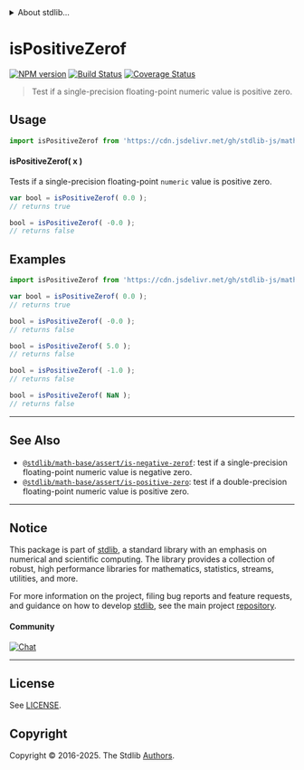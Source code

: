 <!--

@license Apache-2.0

Copyright (c) 2020 The Stdlib Authors.

Licensed under the Apache License, Version 2.0 (the "License");
you may not use this file except in compliance with the License.
You may obtain a copy of the License at

   http://www.apache.org/licenses/LICENSE-2.0

Unless required by applicable law or agreed to in writing, software
distributed under the License is distributed on an "AS IS" BASIS,
WITHOUT WARRANTIES OR CONDITIONS OF ANY KIND, either express or implied.
See the License for the specific language governing permissions and
limitations under the License.

-->


<details>
  <summary>
    About stdlib...
  </summary>
  <p>We believe in a future in which the web is a preferred environment for numerical computation. To help realize this future, we've built stdlib. stdlib is a standard library, with an emphasis on numerical and scientific computation, written in JavaScript (and C) for execution in browsers and in Node.js.</p>
  <p>The library is fully decomposable, being architected in such a way that you can swap out and mix and match APIs and functionality to cater to your exact preferences and use cases.</p>
  <p>When you use stdlib, you can be absolutely certain that you are using the most thorough, rigorous, well-written, studied, documented, tested, measured, and high-quality code out there.</p>
  <p>To join us in bringing numerical computing to the web, get started by checking us out on <a href="https://github.com/stdlib-js/stdlib">GitHub</a>, and please consider <a href="https://opencollective.com/stdlib">financially supporting stdlib</a>. We greatly appreciate your continued support!</p>
</details>

# isPositiveZerof

[![NPM version][npm-image]][npm-url] [![Build Status][test-image]][test-url] [![Coverage Status][coverage-image]][coverage-url] <!-- [![dependencies][dependencies-image]][dependencies-url] -->

> Test if a single-precision floating-point numeric value is positive zero.



<section class="usage">

## Usage

```javascript
import isPositiveZerof from 'https://cdn.jsdelivr.net/gh/stdlib-js/math-base-assert-is-positive-zerof@deno/mod.js';
```

#### isPositiveZerof( x )

Tests if a single-precision floating-point `numeric` value is positive zero.

```javascript
var bool = isPositiveZerof( 0.0 );
// returns true

bool = isPositiveZerof( -0.0 );
// returns false
```

</section>

<!-- /.usage -->

<section class="examples">

## Examples

<!-- eslint no-undef: "error" -->

```javascript
import isPositiveZerof from 'https://cdn.jsdelivr.net/gh/stdlib-js/math-base-assert-is-positive-zerof@deno/mod.js';

var bool = isPositiveZerof( 0.0 );
// returns true

bool = isPositiveZerof( -0.0 );
// returns false

bool = isPositiveZerof( 5.0 );
// returns false

bool = isPositiveZerof( -1.0 );
// returns false

bool = isPositiveZerof( NaN );
// returns false
```

</section>

<!-- /.examples -->

<!-- Section for related `stdlib` packages. Do not manually edit this section, as it is automatically populated. -->

<section class="related">

* * *

## See Also

-   <span class="package-name">[`@stdlib/math-base/assert/is-negative-zerof`][@stdlib/math/base/assert/is-negative-zerof]</span><span class="delimiter">: </span><span class="description">test if a single-precision floating-point numeric value is negative zero.</span>
-   <span class="package-name">[`@stdlib/math-base/assert/is-positive-zero`][@stdlib/math/base/assert/is-positive-zero]</span><span class="delimiter">: </span><span class="description">test if a double-precision floating-point numeric value is positive zero.</span>

</section>

<!-- /.related -->

<!-- Section for all links. Make sure to keep an empty line after the `section` element and another before the `/section` close. -->


<section class="main-repo" >

* * *

## Notice

This package is part of [stdlib][stdlib], a standard library with an emphasis on numerical and scientific computing. The library provides a collection of robust, high performance libraries for mathematics, statistics, streams, utilities, and more.

For more information on the project, filing bug reports and feature requests, and guidance on how to develop [stdlib][stdlib], see the main project [repository][stdlib].

#### Community

[![Chat][chat-image]][chat-url]

---

## License

See [LICENSE][stdlib-license].


## Copyright

Copyright &copy; 2016-2025. The Stdlib [Authors][stdlib-authors].

</section>

<!-- /.stdlib -->

<!-- Section for all links. Make sure to keep an empty line after the `section` element and another before the `/section` close. -->

<section class="links">

[npm-image]: http://img.shields.io/npm/v/@stdlib/math-base-assert-is-positive-zerof.svg
[npm-url]: https://npmjs.org/package/@stdlib/math-base-assert-is-positive-zerof

[test-image]: https://github.com/stdlib-js/math-base-assert-is-positive-zerof/actions/workflows/test.yml/badge.svg?branch=main
[test-url]: https://github.com/stdlib-js/math-base-assert-is-positive-zerof/actions/workflows/test.yml?query=branch:main

[coverage-image]: https://img.shields.io/codecov/c/github/stdlib-js/math-base-assert-is-positive-zerof/main.svg
[coverage-url]: https://codecov.io/github/stdlib-js/math-base-assert-is-positive-zerof?branch=main

<!--

[dependencies-image]: https://img.shields.io/david/stdlib-js/math-base-assert-is-positive-zerof.svg
[dependencies-url]: https://david-dm.org/stdlib-js/math-base-assert-is-positive-zerof/main

-->

[chat-image]: https://img.shields.io/gitter/room/stdlib-js/stdlib.svg
[chat-url]: https://app.gitter.im/#/room/#stdlib-js_stdlib:gitter.im

[stdlib]: https://github.com/stdlib-js/stdlib

[stdlib-authors]: https://github.com/stdlib-js/stdlib/graphs/contributors

[umd]: https://github.com/umdjs/umd
[es-module]: https://developer.mozilla.org/en-US/docs/Web/JavaScript/Guide/Modules

[deno-url]: https://github.com/stdlib-js/math-base-assert-is-positive-zerof/tree/deno
[deno-readme]: https://github.com/stdlib-js/math-base-assert-is-positive-zerof/blob/deno/README.md
[umd-url]: https://github.com/stdlib-js/math-base-assert-is-positive-zerof/tree/umd
[umd-readme]: https://github.com/stdlib-js/math-base-assert-is-positive-zerof/blob/umd/README.md
[esm-url]: https://github.com/stdlib-js/math-base-assert-is-positive-zerof/tree/esm
[esm-readme]: https://github.com/stdlib-js/math-base-assert-is-positive-zerof/blob/esm/README.md
[branches-url]: https://github.com/stdlib-js/math-base-assert-is-positive-zerof/blob/main/branches.md

[stdlib-license]: https://raw.githubusercontent.com/stdlib-js/math-base-assert-is-positive-zerof/main/LICENSE

<!-- <related-links> -->

[@stdlib/math/base/assert/is-negative-zerof]: https://github.com/stdlib-js/math-base-assert-is-negative-zerof/tree/deno

[@stdlib/math/base/assert/is-positive-zero]: https://github.com/stdlib-js/math-base-assert-is-positive-zero/tree/deno

<!-- </related-links> -->

</section>

<!-- /.links -->
